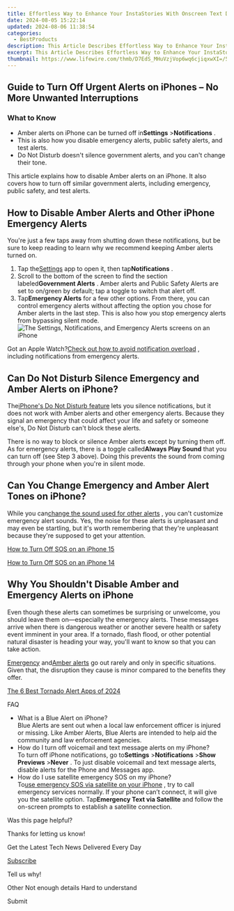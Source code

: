 ```yaml
---
title: Effortless Way to Enhance Your InstaStories With Onscreen Text Descriptions
date: 2024-08-05 15:22:14
updated: 2024-08-06 11:38:54
categories:
  - BestProducts
description: This Article Describes Effortless Way to Enhance Your InstaStories With Onscreen Text Descriptions
excerpt: This Article Describes Effortless Way to Enhance Your InstaStories With Onscreen Text Descriptions
thumbnail: https://www.lifewire.com/thmb/D7EdS_MHuVzjVop6wq6cjiqxwXI=/540x405/filters:no_upscale():max_bytes(150000):strip_icc():format(webp)/getty_images_Lilly_Roadstones-8b4923169f5348daa0a4c56cd6655a70.jpg
---
```


## Guide to Turn Off Urgent Alerts on iPhones – No More Unwanted Interruptions
### What to Know

* Amber alerts on iPhone can be turned off in**Settings** \>**Notifications** .
* This is also how you disable emergency alerts, public safety alerts, and test alerts.
* Do Not Disturb doesn't silence government alerts, and you can't change their tone.

 This article explains how to disable Amber alerts on an iPhone. It also covers how to turn off similar government alerts, including emergency, public safety, and test alerts.

## How to Disable Amber Alerts and Other iPhone Emergency Alerts

 You're just a few taps away from shutting down these notifications, but be sure to keep reading to learn why we recommend keeping Amber alerts turned on.

1. Tap the[Settings](https://www.lifewire.com/understanding-device-settings-4138532) app to open it, then tap**Notifications** .
2. Scroll to the bottom of the screen to find the section labeled**Government Alerts** . Amber alerts and Public Safety Alerts are set to on/green by default; tap a toggle to switch that alert off.
3. Tap**Emergency Alerts** for a few other options. From there, you can control emergency alerts without affecting the option you chose for Amber alerts in the last step. This is also how you stop emergency alerts from bypassing silent mode.  
![The Settings, Notifications, and Emergency Alerts screens on an iPhone](https://www.lifewire.com/thmb/k4Pdtou2x8ooq0Bqd1UnlBWO_KA=/1500x0/filters:no_upscale():max_bytes(150000):strip_icc():format(webp)/iphone-amber-alerts-bc193ddbd3c24bd895b61242e22ca176.png)

 Got an Apple Watch?[Check out how to avoid notification overload](https://www.lifewire.com/avoid-notification-overload-apple-watch-1999672) , including notifications from emergency alerts.

## Can Do Not Disturb Silence Emergency and Amber Alerts on iPhone?

 The[iPhone's Do Not Disturb feature](https://www.lifewire.com/use-do-not-disturb-on-iphone-apple-watch-2000547) lets you silence notifications, but it does not work with Amber alerts and other emergency alerts. Because they signal an emergency that could affect your life and safety or someone else's, Do Not Disturb can't block these alerts.

 There is no way to block or silence Amber alerts except by turning them off. As for emergency alerts, there is a toggle called**Always Play Sound** that you can turn off (see Step 3 above). Doing this prevents the sound from coming through your phone when you're in silent mode.

## Can You Change Emergency and Amber Alert Tones on iPhone?

 While you can[change the sound used for other alerts](https://www.lifewire.com/how-to-change-the-default-ringtone-on-your-iphone-2000554) , you can't customize emergency alert sounds. Yes, the noise for these alerts is unpleasant and may even be startling, but it's worth remembering that they're unpleasant because they're supposed to get your attention.

[How to Turn Off SOS on an iPhone 15](https://www.lifewire.com/iphone-15-turn-off-sos-8629942)

[How to Turn Off SOS on an iPhone 14](https://www.lifewire.com/iphone-14-turn-off-sos-8630001)

## Why You Shouldn't Disable Amber and Emergency Alerts on iPhone

 Even though these alerts can sometimes be surprising or unwelcome, you should leave them on—especially the emergency alerts. These messages arrive when there is dangerous weather or another severe health or safety event imminent in your area. If a tornado, flash flood, or other potential natural disaster is heading your way, you'll want to know so that you can take action.

[Emergency](https://www.fcc.gov/consumers/guides/emergency-alert-system-eas) and[Amber alerts](https://amberalert.ojp.gov/) go out rarely and only in specific situations. Given that, the disruption they cause is minor compared to the benefits they offer.

[The 6 Best Tornado Alert Apps of 2024](https://www.lifewire.com/best-tornado-alert-apps-4771792)

 FAQ

* What is a Blue Alert on iPhone?  
 Blue Alerts are sent out when a local law enforcement officer is injured or missing. Like Amber Alerts, Blue Alerts are intended to help aid the community and law enforcement agencies.
* How do I turn off voicemail and text message alerts on my iPhone?  
 To turn off iPhone notifications, go to**Settings** \>**Notifications** \>**Show Previews** \>**Never** . To just disable voicemail and text message alerts, disable alerts for the Phone and Messages app.
* How do I use satellite emergency SOS on my iPhone?  
 To[use emergency SOS via satellite on your iPhone](https://www.lifewire.com/use-emergency-sos-on-iphone-6826117) , try to call emergency services normally. If your phone can’t connect, it will give you the satellite option. Tap**Emergency Text via Satellite** and follow the on-screen prompts to establish a satellite connection.

Was this page helpful?

Thanks for letting us know!

 Get the Latest Tech News Delivered Every Day

[Subscribe](https://www.lifewire.com/#)

Tell us why!

 Other  Not enough details  Hard to understand

 Submit

<ins class="adsbygoogle"
     style="display:block"
     data-ad-format="autorelaxed"
     data-ad-client="ca-pub-7571918770474297"
     data-ad-slot="1223367746"></ins>



<ins class="adsbygoogle"
     style="display:block"
     data-ad-client="ca-pub-7571918770474297"
     data-ad-slot="8358498916"
     data-ad-format="auto"
     data-full-width-responsive="true"></ins>
